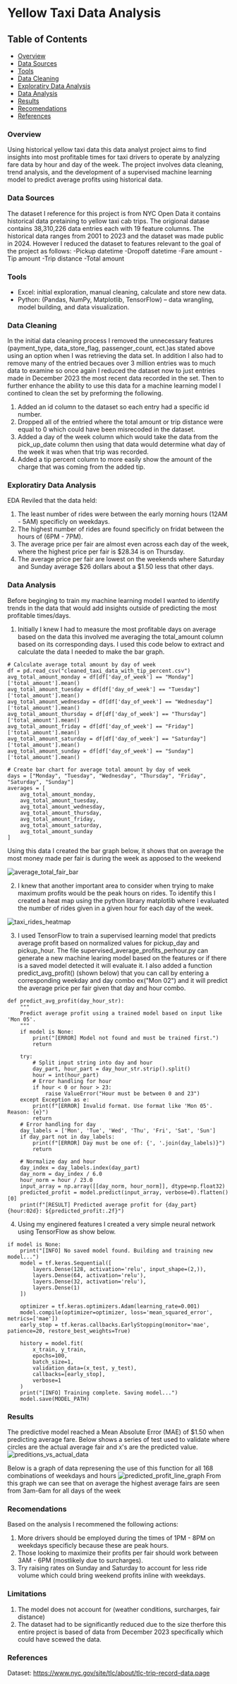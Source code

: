 # Yellow Taxi Data Analysis

## Table of Contents
- [Overview](#overview)
- [Data Sources](#Data-Sources)
- [Tools](#Tools)
- [Data Cleaning](#Data-Cleaning)
- [Exploratiry Data Analysis](#Exploratiry-Data-Analysis)
- [Data Analysis](#Data-Analysis)
- [Results](#Results)
- [Recomendations](#Recomendations)
- [References](#References)

### Overview
Using historical yellow taxi data this data analyst project aims to find insights into most profitable times for taxi drivers to operate by analyzing fare data by hour and day of the week. The project involves data cleaning, trend analysis, and the development of a supervised machine learning model to predict average profits using historical data.

### Data Sources
The dataset I reference for this project is from NYC Open Data it contains historical data pretaining to yellow taxi cab trips. The origional datase contains 38,310,226 data entries each with 19 feature columns. The historical data ranges from 2001 to 2023 and the dataset was made public in 2024. However I reduced the dataset to features relevant to the goal of the project as follows:
-Pickup datetime
-Dropoff datetime
-Fare amount
-Tip amount
-Trip distance
-Total amount

### Tools
- Excel: initial exploration, manual cleaning, calculate and store new data.
- Python: (Pandas, NumPy, Matplotlib, TensorFlow) – data wrangling, model building, and data visualization.

### Data Cleaning
In the initial data cleaning process I removed the unnecessary features (payment_type, data_store_flag, passenger_count, ect.)as stated above using an option when I was retrieving the data set. In addition I also had to remove many of the entried becaues over 3 million entries was to much data to examine so once again I reduced the dataset now to just entries made in December 2023 the most recent data recorded in the set. Then to further enhance the ability to use this data for a machine learning model I contined to clean the set by preforming the following.
1. Added an id column to the dataset so each entry had a specific id number.
2. Dropped all of the entried where the total amount or trip distance were equal to 0 which could have been misrecoded in the dataset.
3. Added a day of the week column which would take the data from the pick_up_date column then using that data would determine what day of the week it was when that trip was recorded.
4. Added a tip percent column to more easily show the amount of the charge that was coming from the added tip.

### Exploratiry Data Analysis
EDA Reviled that the data held:
1. The least number of rides were between the early morning hours (12AM - 5AM) specificly on weekdays.
2. The highest number of rides are found specificly on fridat between the hours of (6PM - 7PM).
3. The average price per fair are almost even across each day of the week, where the highest price per fair is $28.34 is on Thursday.
4. The average price per fair are lowest on the weekends where Saturday and Sunday average $26 dollars about a $1.50 less that other days.

### Data Analysis
Before beginging to train my machine learning model I wanted to identify trends in the data that would add insights outside of predicting the most profitable times/days.

1. Initially I knew I had to measure the most profitable days on average based on the data this involved me averaging the total_amount column based on its corresponding days. I used this code below to extract and calculate the data I needed to make the bar graph.
```
# Calculate average total amount by day of week
df = pd.read_csv("cleaned_taxi_data_with_tip_percent.csv")
avg_total_amount_monday = df[df['day_of_week'] == "Monday"]['total_amount'].mean()
avg_total_amount_tuesday = df[df['day_of_week'] == "Tuesday"]['total_amount'].mean()
avg_total_amount_wednesday = df[df['day_of_week'] == "Wednesday"]['total_amount'].mean()
avg_total_amount_thursday = df[df['day_of_week'] == "Thursday"]['total_amount'].mean()
avg_total_amount_friday = df[df['day_of_week'] == "Friday"]['total_amount'].mean()
avg_total_amount_saturday = df[df['day_of_week'] == "Saturday"]['total_amount'].mean()
avg_total_amount_sunday = df[df['day_of_week'] == "Sunday"]['total_amount'].mean()

# Create bar chart for average total amount by day of week
days = ["Monday", "Tuesday", "Wednesday", "Thursday", "Friday", "Saturday", "Sunday"]
averages = [
    avg_total_amount_monday,
    avg_total_amount_tuesday,
    avg_total_amount_wednesday,
    avg_total_amount_thursday,
    avg_total_amount_friday,
    avg_total_amount_saturday,
    avg_total_amount_sunday
]
```
Using this data I created the bar graph below, it shows that on average the most money made per fair is during the week as apposed to the weekend

![average_total_fair_bar](https://github.com/user-attachments/assets/183300ac-439c-4a1e-accf-8d6b04e5c135)

2. I knew that another important area to consider when trying to make maximum profits would be the peak hours on rides. To identify this I created a heat map using the python library matplotlib where I evaluated the number of rides given in a given hour for each day of the week.

![taxi_rides_heatmap](https://github.com/user-attachments/assets/cc02a2a1-ad5a-4069-ab33-ca6803b249e9)

3. I used TensorFlow to train a supervised learning model that predicts average profit based on normalized values for pickup_day and pickup_hour. The file supervised_average_profits_perhour.py can generate a new machine learing model based on the features or if there is a saved model detected it will evaluate it. I also added a function predict_avg_profit() (shown below) that you can call by entering a corresponding weekday and day combo ex("Mon 02") and it will predict the average price per fair given that day and hour combo.
```
def predict_avg_profit(day_hour_str):
    """
    Predict average profit using a trained model based on input like 'Mon 05'.
    """
    if model is None:
        print("[ERROR] Model not found and must be trained first.")
        return

    try:
        # Split input string into day and hour
        day_part, hour_part = day_hour_str.strip().split()
        hour = int(hour_part)
        # Error handling for hour
        if hour < 0 or hour > 23:
            raise ValueError("Hour must be between 0 and 23")
    except Exception as e:
        print(f"[ERROR] Invalid format. Use format like 'Mon 05'. Reason: {e}")
        return
    # Error handling for day
    day_labels = ['Mon', 'Tue', 'Wed', 'Thu', 'Fri', 'Sat', 'Sun']
    if day_part not in day_labels:
        print(f"[ERROR] Day must be one of: {', '.join(day_labels)}")
        return

    # Normalize day and hour
    day_index = day_labels.index(day_part)
    day_norm = day_index / 6.0
    hour_norm = hour / 23.0
    input_array = np.array([[day_norm, hour_norm]], dtype=np.float32)
    predicted_profit = model.predict(input_array, verbose=0).flatten()[0]
    print(f"[RESULT] Predicted average profit for {day_part} {hour:02d}: ${predicted_profit:.2f}")
```
4. Using my enginered features I created a very simple neural network using TensorFlow as show below.
```
if model is None:
    print("[INFO] No saved model found. Building and training new model...")
    model = tf.keras.Sequential([
        layers.Dense(128, activation='relu', input_shape=(2,)),
        layers.Dense(64, activation='relu'),
        layers.Dense(32, activation='relu'),
        layers.Dense(1)
    ])
    
    optimizer = tf.keras.optimizers.Adam(learning_rate=0.001)
    model.compile(optimizer=optimizer, loss='mean_squared_error', metrics=['mae'])
    early_stop = tf.keras.callbacks.EarlyStopping(monitor='mae', patience=20, restore_best_weights=True)

    history = model.fit(
        x_train, y_train,
        epochs=100,
        batch_size=1,
        validation_data=(x_test, y_test),
        callbacks=[early_stop],
        verbose=1
    )
    print("[INFO] Training complete. Saving model...")
    model.save(MODEL_PATH)
```

### Results
The predictive model reached a Mean Absolute Error (MAE) of $1.50 when predicting average fare. Below shows a series of test used to validate where circles are the actual average fair and x's are the predicted value.
![preditions_vs_actual_data](https://github.com/user-attachments/assets/139f0980-1588-4173-93e1-b5c8f05f5f8e)

Below is a graph of data represening the use of this function for all 168 combinations of weekdays and hours
![predicted_profit_line_graph](https://github.com/user-attachments/assets/e0f9c1d5-b12b-4786-9fd0-34b745ce57fb)
From this graph we can see that on average the highest average fairs are seen from 3am-6am for all days of the week

### Recomendations
Based on the analysis I recommened the following actions:
1. More drivers should be employed during the times of 1PM - 8PM on weekdays specificly because these are peak hours.
2. Those looking to maximize their profits per fair should work between 3AM - 6PM (mostlikely due to surcharges).
3. Try raising rates on Sunday and Saturday to account for less ride volume which could bring weekend profits inline with weekdays.

### Limitations
1. The model does not account for (weather conditions, surcharges, fair distance)
2. The dataset had to be significantly reduced due to the size therfore this entire project is based of data from December 2023 specifically which could have scewed the data.

### References
Dataset: https://www.nyc.gov/site/tlc/about/tlc-trip-record-data.page
